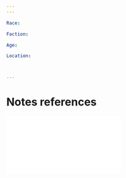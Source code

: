 ```yaml
---
---

Race:

Faction:

Age:

Location:



---
```

# Notes references

![Jadzia_Engaged](Insights/Jadzia_Engaged.md)

